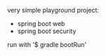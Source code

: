 very simple playground project:

* spring boot web
* spring boot security

run with '$ gradle bootRun'
